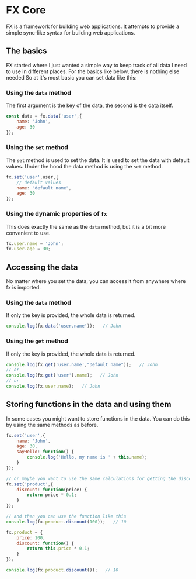 # FX Core

FX is a framework for building web applications. It attempts to provide a simple sync-like syntax for building web applications.

## The basics
FX started where I just wanted a simple way to keep track of all data I need to use in different places. For the basics like below, there is nothing else needed So at it's most basic you can set data like this:

### Using the `data` method
The first argument is the key of the data, the second is the data itself.
```js
const data = fx.data('user',{
    name: 'John',
    age: 30
});
```
### Using the `set` method
The `set` method is used to set the data. It is used to set the data with default values. Under the hood the data method is using the `set` method.
```js
fx.set('user',user,{
    // default values
    name: "default name",
    age: 30 
});
```

### Using the dynamic properties of `fx`
This does exactly the same as the `data` method, but it is a bit more convenient to use.
```js
fx.user.name = 'John';
fx.user.age = 30;
```

## Accessing the data
No matter where you set the data, you can access it from anywhere where fx is imported.

### Using the `data` method
If only the key is provided, the whole data is returned.
```js
console.log(fx.data('user.name'));   // John
```

### Using the `get` method
If only the key is provided, the whole data is returned.
```js
console.log(fx.get('user.name',"Default name"));   // John
// or
console.log(fx.get('user').name);   // John
// or
console.log(fx.user.name);   // John
```

## Storing functions in the data and using them
In some cases you might want to store functions in the data. You can do this by using the same methods as before.

```js
fx.set('user',{
    name: 'John',
    age: 30,
    sayHello: function() {
        console.log('Hello, my name is ' + this.name);
    }
});

// or maybe you want to use the same calculations for getting the discount for a product
fx.set('product',{
    discount: function(price) {
        return price * 0.1;
    }
});

// and then you can use the function like this
console.log(fx.product.discount(100));   // 10

fx.product = {
    price: 100,
    discount: function() {
        return this.price * 0.1;
    }
});

console.log(fx.product.discount());   // 10
```